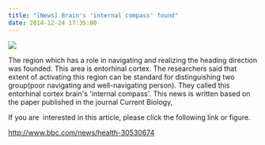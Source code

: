 ```yaml
---
title: "[News] Brain's 'internal compass' found"
date: 2014-12-24 17:35:00
---
```


![](http://bspl.korea.ac.kr/image/photo/general/bbchealth.jpg)

The region which has a role in navigating and realizing the heading direction was founded. This area is entorhinal cortex. The researchers said that extent of activating this region can be standard for distinguishing two group(poor navigating and well-navigating person).
They called this entorhinal cortex brain's 'internal compass'. This news is written based on the paper published in the journal Current Biology,

If you are  interested in this article, please click the following link or figure.

<http://www.bbc.com/news/health-30530674>

